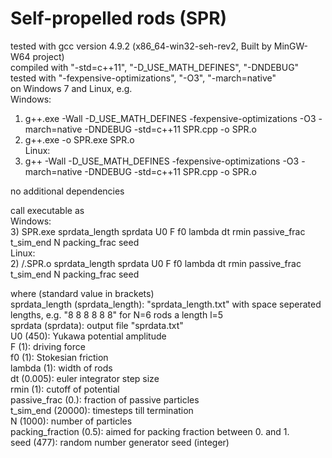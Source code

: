 # Self-propelled rods (SPR)

tested with gcc version 4.9.2 (x86_64-win32-seh-rev2, Built by MinGW-W64 project)   
compiled with "-std=c++11", "-D_USE_MATH_DEFINES", "-DNDEBUG"  
tested with "-fexpensive-optimizations", "-O3", "-march=native"   
on Windows 7 and Linux, e.g.  
Windows:  
1) g++.exe -Wall -D_USE_MATH_DEFINES  -fexpensive-optimizations -O3 -march=native -DNDEBUG  -std=c++11 SPR.cpp -o SPR.o  
2) g++.exe -o SPR.exe SPR.o  
Linux:  
1) g++ -Wall -D_USE_MATH_DEFINES -fexpensive-optimizations -O3 -march=native -DNDEBUG -std=c++11 SPR.cpp -o SPR.o

no additional dependencies

call executable as  
Windows:  
3) SPR.exe sprdata_length sprdata U0 F f0 lambda dt rmin passive_frac t_sim_end N packing_frac seed  
Linux:  
2) /.SPR.o sprdata_length sprdata U0 F f0 lambda dt rmin passive_frac t_sim_end N packing_frac seed  

where (standard value in brackets)  
sprdata_length (sprdata_length): "sprdata_length.txt" with space seperated lengths, e.g. "8 8 8 8 8 8" for N=6 rods a length l=5  
sprdata (sprdata): output file "sprdata.txt"  
U0 (450): Yukawa potential amplitude  
F (1): driving force  
f0 (1): Stokesian friction  
lambda (1): width of rods  
dt (0.005): euler integrator step size  
rmin (1): cutoff of potential  
passive_frac (0.): fraction of passive particles  
t_sim_end (20000): timesteps till termination  
N (1000): number of particles  
packing_fraction (0.5): aimed for packing fraction between 0. and 1.  
seed (477): random number generator seed (integer)  
